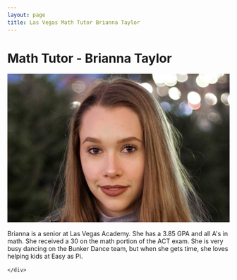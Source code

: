 ```yaml
---
layout: page
title: Las Vegas Math Tutor Brianna Taylor
---
```

<!-- main start -->
<div class="main col-12">
  <div class="row">
    <div class="col-md-12">
      <h1 class="page-title">Math Tutor - Brianna Taylor</h1>
      <div class="separator-2"></div>
      <div class="row">
        <div class="col-md-5 col-md-push-7 mb-20">
          <img src="/images/tutors/taylor_brianna.jpg" class="img-responsive" alt="Math Tutor Brianna Taylor">
        </div>
        <div class="col-md-7 col-md-pull-5">
          <p>Brianna is a senior at Las Vegas Academy.  She has a 3.85 GPA and all A's in math.  She received a 30 on the math portion of the ACT exam.  She is very busy dancing on the Bunker Dance team, but when she gets time, she loves helping kids at Easy as Pi.</p>
        </div>
      </div>
      
    </div>
  </div>
</div>
<!-- main end -->